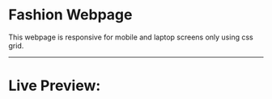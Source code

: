 # Fashion Webpage
This webpage is responsive for mobile and laptop screens only using css grid.  
<hr>

# Live Preview:

